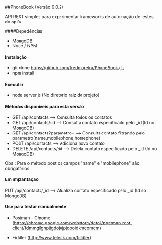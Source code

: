 ##PhoneBook (Versão 0.0.2)

API REST simples para experimentar frameworks de automação de testes de api's

####Depedências

* MongoDB
* Node / NPM

#### Instalação
* git clone https://github.com/fredmoreira/PhoneBook.git
* npm install

#### Executar

* node server.js (No diretório raiz do projeto)

#### Métodos disponíveis para esta versão

* GET 	  /api/contacts 		 --> Consulta todos os contatos
* GET 	  /api/contacts/:id    --> Consulta contato especificado pelo _id (Id no MongoDB)
* GET	  /api/contacts?parametro=  --> Consulta contato filtrando pelo parametro(name,mobilephone,homephone)
* POST 	  /api/contacts 		 --> Adiciona novo contato
* DELETE  /api/contacts/:id	  --> Deleta contato especificado pelo _id (Id no MongoDB)

Obs.: Para o método post os campos "name" e "mobilephone" são obrigatórios.

#### Em implantação
PUT 	/api/contacts/_id	 --> Atualiza contato especificado pelo _id (Id no MongoDB)

#### Use para testar manualmente

* Postman - Chrome (https://chrome.google.com/webstore/detail/postman-rest-client/fdmmgilgnpjigdojojpjoooidkmcomcm)

* Fiddler (http://www.telerik.com/fiddler)
